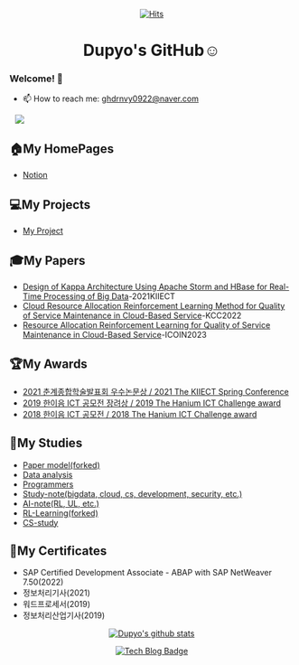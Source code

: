 
<div align=center>
  
[![Hits](https://hits.seeyoufarm.com/api/count/incr/badge.svg?url=https%3A%2F%2Fgithub.com%2Fdupyo%2Fhit-counter)](https://hits.seeyoufarm.com)



# Dupyo's GitHub:relaxed:
</div>

### Welcome! 👋

<!--
**dupyo/dupyo** is a ✨ _special_ ✨ repository because its `README.md` (this file) appears on your GitHub profile.
Here are some ideas to get you started:
- 🔭 I’m currently working on ...
- 👯 I’m looking to collaborate on ...
- 🤔 I’m looking for help with ...
- 💬 Ask me about ...
- 😄 Pronouns: ...
- ⚡ Fun fact: ...
-->

<!-- - 🌱 I'm learning Computer Science and Engineering and Programming. -->
- 📫 How to reach me: ghdrnvy0922@naver.com

<a href="https://dot-vegetable-5ae.notion.site/274ed2b34f5846caae57ae9c96f4777e">
    <img src="http://img.shields.io/badge/-My portfolio-lightgrey?style=flat&logo=Notion&link=https://dot-vegetable-5ae.notion.site/274ed2b34f5846caae57ae9c96f4777e"
        style="height : auto; margin-left : 10px; margin-right : 10px;"/>
</a>

<br/>



## 🏠My HomePages
* [Notion](https://dot-vegetable-5ae.notion.site/274ed2b34f5846caae57ae9c96f4777e)  
<!-- * [Tistory](https://jaeyoon-95.tistory.com/)   -->
<!-- * [Velog](https://velog.io/@jaeyun95)   -->

## 💻My Projects   
* [My Project](https://github.com/dupyo)



## 🎓My Papers
* [Design of Kappa Architecture Using Apache Storm and HBase for Real-Time Processing of Big Data](https://github.com/dupyo)-2021KIIECT
* [Cloud Resource Allocation Reinforcement Learning Method for Quality of Service Maintenance in Cloud-Based Service](https://github.com/dupyo)-KCC2022
* [Resource Allocation Reinforcement Learning for Quality of Service Maintenance in Cloud-Based Service](https://github.com/dupyo)-ICOIN2023
<!-- * [Design and Implementation of Episodic Memory for Context Management](https://www.eiric.or.kr/literature/ser_view.php?SnxGubun=INME&mode=total&searchCate=literature&literature=Y&more=Y&research=Y&pg=2&gu=INME001F9&cmd=qryview&SnxIndxNum=219264&q1_yy=2018&q1_mm=11&rownum=11&totalCnt=135&q1_t=6rmA7J247LKg&listUrl=L2xpdGVyYXR1cmUvcmVzdWx0LnBocD9TbnhHdWJ1bj1JTk1FJm1vZGU9dG90YWwmc2VhcmNoQ2F0ZT1saXRlcmF0dXJlJmxpdGVyYXR1cmU9WSZxMT0lQjElRTglQzAlQ0UlQzMlQjYmbW9yZT1ZJmYxPU1OJnJlc2VhcmNoPVkmcGc9Mg==&f1=MN&q1=%B1%E8%C0%CE%C3%B6)-2018KIPS    -->
<!-- * [Visual Commonsense Reasoning with Knowledge Graph](http://kips.or.kr/bbs/confn/article/1024)-2019KIPS    -->
<!-- * [KG_VCR: A Visual Commonsense Reasoning Model Using Knowledge Graph](http://ktsde.kips.or.kr/digital-library/23377)-2020KTSDE    -->
<!-- * [Image-Language Co-embedding and Knowledge Graph Embedding for Visual Commonsense Reasoning](http://www.kiise.or.kr/academy/board/publishList2.fa?MENU_ID=060500)-2020KCC    -->
<!-- * [Visual Commonsense Reasoning with Vision-Language Co-embedding and Knowledge Graph Embedding](https://www.kiise.or.kr/academy/board/publishList2.fa?MENU_ID=060500)-2020JOK    -->
<!-- * [Vision–Language–Knowledge Co-Embedding for Visual Commonsense Reasoning](https://www.mdpi.com/1424-8220/21/9/2911#cite)-2021 MDPI Sensors -->

## 🏆My Awards
* [2021 춘계종합학술발표회 우수논문상 / 2021 The KIIECT Spring Conference ](https://github.com/dupyo)
* [2019 한이음 ICT 공모전 장려상 / 2019 The Hanium ICT Challenge award](https://github.com/dupyo)
* [2018 한이음 ICT 공모전 / 2018 The Hanium ICT Challenge award](https://github.com/dupyo)
<!-- * [20xx 춘계정보처리학회 은상 / 2018 The KIPS Spring Conference(Silver award)](https://github.com/dupyo/README.md)   -->
<!-- * [20xx 한국정보기술학술단체총연합회 우수논문상 / 2019 Korea Federation of Information Technology Societies(Excellent thesis award)](https://github.com/dupyo/README.md)   -->
<!-- * [2020 하계정보과학회 우수발표논문상 / 2020 The KCC Summer Conference(Outstanding Presentation Paper Award)](https://github.com/dupyo/README.md)   -->
<!-- * 2021 하계정보과학회 우수논문상 SA부분 대표 / 2021 The KCC Summer Conference(Representative of SA Division for Excellent Paper Award) -->

## 📖My Studies
* [Paper model(forked)](https://github.com/dupyo/rl-learning)
* [Data analysis](https://github.com/dupyo)
* [Programmers](https://github.com/dupyo/programmers) <!-- * [SAP-study](https://github.com/dupyo/SAP-study), [SAP-note(Notion)](https://www.notion.so/SAP-NOTE-7d5968d444e64f10a14b5f98f58051f7) -->
* [Study-note(bigdata, cloud, cs, development, security, etc.)](https://github.com/dupyo/study-note) 
* [AI-note(RL, UL, etc.)](https://github.com/dupyo/ai-note) 
* [RL-Learning(forked)](https://github.com/dupyo/rl-learning)
* [CS-study](https://github.com/dupyo/cs-study)

## 📑My Certificates
- SAP Certified Development Associate - ABAP with SAP NetWeaver 7.50(2022)
- 정보처리기사(2021)
- 워드프로세서(2019)
- 정보처리산업기사(2019)

<div align=center>

[![Dupyo's github stats](https://github-readme-stats.vercel.app/api?username=dupyo&theme=merko)](https://github.com/dupyo)    

[![Tech Blog Badge](http://img.shields.io/badge/-Tech%20blog-black?style=flat-square&logo=github&link=https://blog.naver.com/ghdrnvy0922)](https://blog.naver.com/ghdrnvy0922)
</div>
